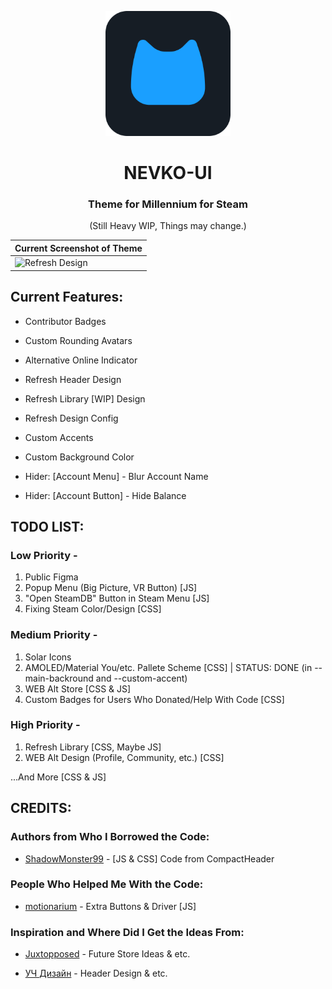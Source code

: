 <p align="center">
    <a href="https://github.com/dotFelixan/NEVKO-UI/">
        <picture>
          <img src="github/logo/newnevkologo.png?raw=true" alt="nevkouilogo" width="200">
        </picture>
    </a>
</p>

<div align="center">

# NEVKO-UI
### Theme for Millennium for Steam

(Still Heavy WIP, Things may change.)

 | Current Screenshot of Theme |
| ------------------- | 
| ![Refresh Design](https://github.com/dotFelixan/NEVKO-UI/blob/main/github/screenshots/rewritescreenshot.png?raw=true) |

</div>

## Current Features:

* Contributor Badges
* Custom Rounding Avatars

* Alternative Online Indicator

* Refresh Header Design
* Refresh Library [WIP] Design
* Refresh Design Config

* Custom Accents
* Custom Background Color

* Hider: [Account Menu] - Blur Account Name
* Hider: [Account Button] - Hide Balance
 
## TODO LIST:
### Low Priority -

 1. Public Figma
 2. Popup Menu (Big Picture, VR Button) [JS] 
 3. "Open SteamDB" Button in Steam Menu [JS]
 4. Fixing Steam Color/Design [CSS]

### Medium Priority -

 1. Solar Icons
 2. AMOLED/Material You/etc. Pallete Scheme [CSS] | STATUS: DONE (in --main-backround and --custom-accent)
 3. WEB Alt Store [CSS & JS]
 4. Custom Badges for Users Who Donated/Help With Code [CSS]

### High Priority -

 1. Refresh Library [CSS, Maybe JS]
 2. WEB Alt Design (Profile, Community, etc.) [CSS]
 
...And More [CSS & JS]

## CREDITS:
### Authors from Who I Borrowed the Code:

* [ShadowMonster99](https://github.com/shdwmtr) - [JS & CSS] Code from CompactHeader

### People Who Helped Me With the Code:

* [motionarium](https://github.com/motionarium) - Extra Buttons & Driver [JS]

### Inspiration and Where Did I Get the Ideas From:

* [Juxtopposed](https://youtu.be/cDY2p1CTkPo) - Future Store Ideas & etc.

* [УЧ Дизайн](https://youtu.be/k0YCMI2ntjE) - Header Design & etc.
